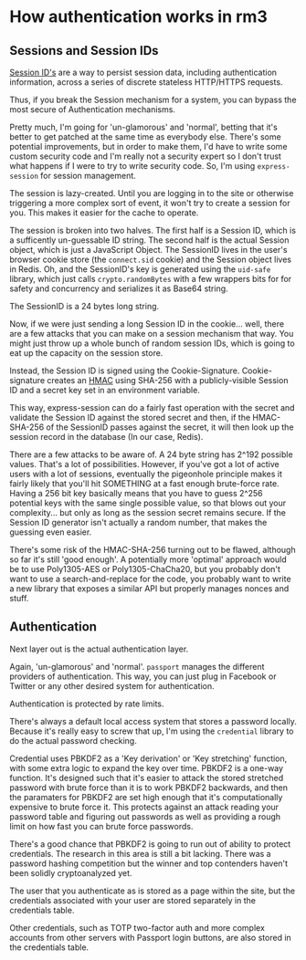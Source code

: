 How authentication works in rm3
===============================

Sessions and Session IDs
------------------------

[Session ID's](https://www.owasp.org/index.php/Session_Management_Cheat_Sheet) are a way to persist session data, including authentication information, across a series of discrete stateless HTTP/HTTPS requests.

Thus, if you break the Session mechanism for a system, you can bypass the most secure of Authentication mechanisms.

Pretty much, I'm going for 'un-glamorous' and 'normal', betting that it's better to get patched at the same time as everybody else.  There's some potential improvements, but in order to make them, I'd have to write some custom security code and I'm really not a security expert so I don't trust what happens if I were to try to write security code.  So, I'm using `express-session` for session management.

The session is lazy-created.  Until you are logging in to the site or otherwise triggering a more complex sort of event, it won't try to create a session for you.  This makes it easier for the cache to operate.

The session is broken into two halves.  The first half is a Session ID, which is a sufficently un-guessable ID string.  The second half is the actual Session object, which is just a JavaScript Object.  The SessionID lives in the user's browser cookie store (the `connect.sid` cookie) and the Session object lives in Redis.  Oh, and the SessionID's key is generated using the `uid-safe` library, which just calls `crypto.randomBytes` with a few wrappers bits for for safety and concurrency and serializes it as Base64 string.

The SessionID is a 24 bytes long string.

Now, if we were just sending a long Session ID in the cookie... well, there are a few attacks that you can make on a session mechanism that way.  You might just throw up a whole bunch of random session IDs, which is going to eat up the capacity on the session store.

Instead, the Session ID is signed using the Cookie-Signature.  Cookie-signature creates an [HMAC](https://en.wikipedia.org/wiki/Hash-based_message_authentication_code) using SHA-256 with a publicly-visible Session ID and a secret key set in an environment variable.

This way, express-session can do a fairly fast operation with the secret and validate the Session ID against the stored secret and then, if the HMAC-SHA-256 of the SessionID passes against the secret, it will then look up the session record in the database (In our case, Redis).

There are a few attacks to be aware of.  A 24 byte string has 2^192 possible values.  That's a lot of possibilities.  However, if you've got a lot of active users with a lot of sessions, eventually the pigeonhole principle makes it fairly likely that you'll hit SOMETHING at a fast enough brute-force rate.  Having a 256 bit key basically means that you have to guess 2^256 potential keys with the same single possible value, so that blows out your complexity... but only as long as the session secret remains secure.  If the Session ID generator isn't actually a random number, that makes the guessing even easier.

There's some risk of the HMAC-SHA-256 turning out to be flawed, although so far it's still 'good enough'.  A potentially more 'optimal' approach would be to use Poly1305-AES or Poly1305-ChaCha20, but you probably don't want to use a search-and-replace for the code, you probably want to write a new library that exposes a similar API but properly manages nonces and stuff.

Authentication
--------------

Next layer out is the actual authentication layer.

Again, 'un-glamorous' and 'normal'.  `passport` manages the different providers of authentication.  This way, you can just plug in Facebook or Twitter or any other desired system for authentication.

Authentication is protected by rate limits.

There's always a default local access system that stores a password locally.  Because it's really easy to screw that up, I'm using the `credential` library to do the actual password checking.

Credential uses PBKDF2 as a 'Key derivation' or 'Key stretching' function, with some extra logic to expand the key over time.  PBKDF2 is a one-way function.  It's designed such that it's easier to attack the stored stretched password with brute force than it is to work PBKDF2 backwards, and then the paramaters for PBKDF2 are set high enough that it's computationally expensive to brute force it.  This protects against an attack reading your password table and figuring out passwords as well as providing a rough limit on how fast you can brute force passwords.

There's a good chance that PBKDF2 is going to run out of ability to protect credentials.  The research in this area is still a bit lacking.  There was a password hashing competition but the winner and top contenders haven't been solidly cryptoanalyzed yet.

The user that you authenticate as is stored as a page within the site, but the credentials associated with your user are stored separately in the credentials table.

Other credentials, such as TOTP two-factor auth and more complex accounts from other servers with Passport login buttons, are also stored in the credentials table.